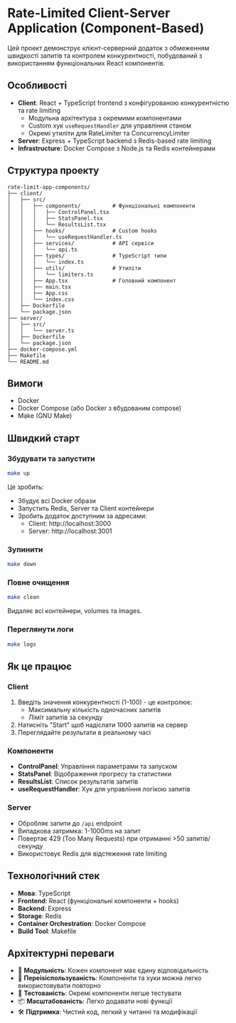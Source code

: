 # Rate-Limited Client-Server Application (Component-Based)

Цей проект демонструє клієнт-серверний додаток з обмеженням швидкості запитів та контролем конкурентності, побудований з використанням функціональних React компонентів.

## Особливості

- **Client**: React + TypeScript frontend з конфігурованою конкурентністю та rate limiting
  - Модульна архітектура з окремими компонентами
  - Custom хук `useRequestHandler` для управління станом
  - Окремі утиліти для RateLimiter та ConcurrencyLimiter
- **Server**: Express + TypeScript backend з Redis-based rate limiting
- **Infrastructure**: Docker Compose з Node.js та Redis контейнерами

## Структура проекту

```
rate-limit-app-components/
├── client/
│   ├── src/
│   │   ├── components/          # Функціональні компоненти
│   │   │   ├── ControlPanel.tsx
│   │   │   ├── StatsPanel.tsx
│   │   │   └── ResultsList.tsx
│   │   ├── hooks/               # Custom hooks
│   │   │   └── useRequestHandler.ts
│   │   ├── services/            # API сервіси
│   │   │   └── api.ts
│   │   ├── types/               # TypeScript типи
│   │   │   └── index.ts
│   │   ├── utils/               # Утиліти
│   │   │   └── limiters.ts
│   │   ├── App.tsx              # Головний компонент
│   │   ├── main.tsx
│   │   ├── App.css
│   │   └── index.css
│   ├── Dockerfile
│   └── package.json
├── server/
│   ├── src/
│   │   └── server.ts
│   ├── Dockerfile
│   └── package.json
├── docker-compose.yml
├── Makefile
└── README.md
```

## Вимоги

- Docker
- Docker Compose (або Docker з вбудованим compose)
- Make (GNU Make)

## Швидкий старт

### Збудувати та запустити

```bash
make up
```

Це зробить:
- Збудує всі Docker образи
- Запустить Redis, Server та Client контейнери
- Зробить додаток доступним за адресами:
  - Client: http://localhost:3000
  - Server: http://localhost:3001

### Зупинити

```bash
make down
```

### Повне очищення

```bash
make clean
```

Видаляє всі контейнери, volumes та images.

### Переглянути логи

```bash
make logs
```

## Як це працює

### Client

1. Введіть значення конкурентності (1-100) - це контролює:
   - Максимальну кількість одночасних запитів
   - Ліміт запитів за секунду
2. Натисніть "Start" щоб надіслати 1000 запитів на сервер
3. Переглядайте результати в реальному часі

### Компоненти

- **ControlPanel**: Управління параметрами та запуском
- **StatsPanel**: Відображення прогресу та статистики
- **ResultsList**: Список результатів запитів
- **useRequestHandler**: Хук для управління логікою запитів

### Server

- Обробляє запити до `/api` endpoint
- Випадкова затримка: 1-1000ms на запит
- Повертає 429 (Too Many Requests) при отриманні >50 запитів/секунду
- Використовує Redis для відстеження rate limiting

## Технологічний стек

- **Мова**: TypeScript
- **Frontend**: React (функціональні компоненти + hooks)
- **Backend**: Express
- **Storage**: Redis
- **Container Orchestration**: Docker Compose
- **Build Tool**: Makefile

## Архітектурні переваги

- 🎯 **Модульність**: Кожен компонент має єдину відповідальність
- 🔄 **Переisіспользуваність**: Компоненти та хуки можна легко використовувати повторно
- 🧪 **Тестованість**: Окремі компоненти легше тестувати
- 📦 **Масштабованість**: Легко додавати нові функції
- 🛠️ **Підтримка**: Чистий код, легкий у читанні та модифікації


